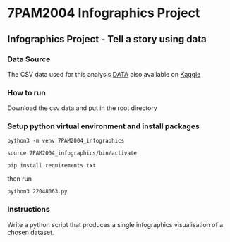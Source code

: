 # 7PAM2004 Infographics Project 

## Infographics Project - Tell a story using data

### Data Source
The CSV data used for this analysis [DATA](./smoking.csv) also available on [Kaggle](https://www.kaggle.com/datasets/utkarshx27/smoking-dataset-from-uk)
 
### How to run
Download the csv data and put in the root directory

### Setup python virtual environment and install packages
`python3 -m venv 7PAM2004_infographics`

`source 7PAM2004_infographics/bin/activate`

`pip install requirements.txt`

then run 

```
python3 22048063.py
``` 

### Instructions
Write a python script that produces a single infographics visualisation of a chosen dataset.


